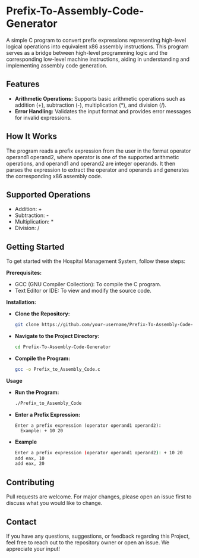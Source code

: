 # Prefix-To-Assembly-Code-Generator

A simple C program to convert prefix expressions representing high-level logical operations into equivalent x86 assembly instructions. This program serves as a bridge between high-level programming logic and the corresponding low-level machine instructions, aiding in understanding and implementing assembly code generation.

## Features
- **Arithmetic Operations:** Supports basic arithmetic operations such as addition (+), subtraction (-), multiplication (*), and division (/).
- **Error Handling:** Validates the input format and provides error messages for invalid expressions.

## How It Works 
The program reads a prefix expression from the user in the format operator operand1 operand2, where operator is one of the supported arithmetic operations, and operand1 and operand2 are integer operands. It then parses the expression to extract the operator and operands and generates the corresponding x86 assembly code.

## Supported Operations
- Addition: +
- Subtraction: -
- Multiplication: *
- Division: /

## Getting Started  
To get started with the Hospital Management System, follow these steps:

**Prerequisites:**
- GCC (GNU Compiler Collection): To compile the C program.
- Text Editor or IDE: To view and modify the source code.

**Installation:**
- **Clone the Repository:**
  ```bash
  git clone https://github.com/your-username/Prefix-To-Assembly-Code-Generator.git
  ```
- **Navigate to the Project Directory:**  
  ```bash
  cd Prefix-To-Assembly-Code-Generator
  ```
- **Compile the Program:**   
  ```bash
  gcc -o Prefix_to_Assembly_Code.c
  ```

**Usage**
- **Run the Program:**
  ```bash
  ./Prefix_to_Assembly_Code
  ```
- **Enter a Prefix Expression:**
  ```bass
  Enter a prefix expression (operator operand1 operand2):
    Example: + 10 20
  ```
- **Example**
  ```bash
  Enter a prefix expression (operator operand1 operand2): + 10 20
  add eax, 10
  add eax, 20
  ```
**Contributing**  
------------------
Pull requests are welcome. For major changes, please open an issue first to discuss what you would like to change.

**Contact**
-----------
If you have any questions, suggestions, or feedback regarding this Project, feel free to reach out to the repository owner or open an issue. We appreciate your input!

